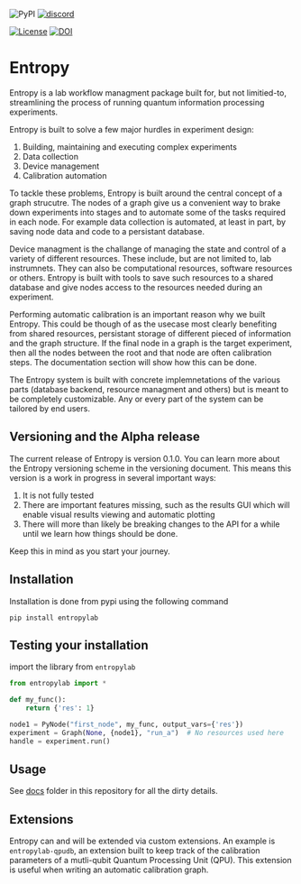 ![PyPI](https://img.shields.io/pypi/v/entropylab)
[![discord](https://img.shields.io/discord/806244683403100171?label=QUA&logo=Discord&style=plastic)](https://discord.gg/7FfhhpswbP)

[![License](https://img.shields.io/badge/License-BSD%203--Clause-blue.svg)](https://opensource.org/licenses/BSD-3-Clause)
[![DOI](https://zenodo.org/badge/DOI/10.5281/zenodo.4785097.svg)](https://doi.org/10.5281/zenodo.4785097)

# Entropy

Entropy is a lab workflow managment package built for, but not limitied-to, streamlining the process of running quantum information processing experiments. 

Entropy is built to solve a few major hurdles in experiment design: 

1. Building, maintaining and executing complex experiments
2. Data collection
3. Device management
4. Calibration automation

To tackle these problems, Entropy is built around the central concept of a graph strucutre. The nodes of a graph give us a convenient way 
to brake down experiments into stages and to automate some of the tasks required in each node. For example data collection is automated, at least in part, 
by saving node data and code to a persistant database. 

Device managment is the challange of managing the state and control of a variety of different resources. These include, but are not limited to, lab instrumnets. 
They can also be computational resources, software resources or others. Entropy is built with tools to save such resources to a shared database and give nodes access to 
the resources needed during an experiment. 

Performing automatic calibration is an important reason why we built Entropy. This could be though of as the usecase most clearly benefiting from shared resources, persistant 
storage of different pieced of information and the graph structure. If the final node in a graph is the target experiment, then all the nodes between the root and that node are often 
calibration steps. The documentation section will show how this can be done. 

The Entropy system is built with concrete implemnetations of the various parts (database backend, resource managment and others) but is meant to be completely customizable. Any or every part of the system can be tailored by end users. 

## Versioning and the Alpha release 

The current release of Entropy is version 0.1.0. You can learn more about the Entropy versioning scheme in the versioning
document. This means this version is a work in progress in several important ways: 

1. It is not fully tested
2. There are important features missing, such as the results GUI which will enable visual results viewing and automatic plotting
3. There will more than likely be breaking changes to the API for a while until we learn how things should be done. 

Keep this in mind as you start your journey. 

## Installation

Installation is done from pypi using the following command

```shell
pip install entropylab
```

## Testing your installation

import the library from `entropylab`

```python
from entropylab import *

def my_func():
    return {'res': 1}

node1 = PyNode("first_node", my_func, output_vars={'res'})
experiment = Graph(None, {node1}, "run_a")  # No resources used here
handle = experiment.run()
```

## Usage

See [docs](docs) folder in this repository for all the dirty details.


## Extensions

Entropy can and will be extended via custom extensions. An example is `entropylab-qpudb`, an extension built to keep track of the calibration parameters of a mutli-qubit Quantum Processing Unit (QPU). This extension is useful when writing an automatic calibration graph. 



